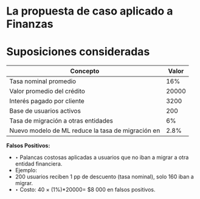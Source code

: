 # La propuesta de  caso aplicado a Finanzas

# Suposiciones consideradas

| Concepto | Valor |
|-----------|-----------|
| Tasa nominal promedio | 16%   |
| Valor promedio del crédito | 20000   |
| Interés pagado por cliente | 3200    |
| Base de usuarios activos | 200    |
| Tasa de migración a otras entidades | 6%   |
| Nuevo modelo de ML reduce la tasa de migración en | 2.8%   |

**Falsos Positivos:**	
- ‣ Palancas costosas aplicadas a usuarios que no iban a migrar a otra entidad financiera.	
- Ejemplo: 
- 200 usuarios reciben 1 pp de descuento (tasa nominal), solo 160 iban a migrar.	
- ‣ Costo: 40 × (1%)*20000= $8 000 en falsos positivos.	